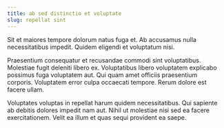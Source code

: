 ```yaml
---
title: ab sed distinctio et voluptate
slug: repellat sint
---
```


Sit et maiores tempore dolorum natus fuga et. Ab accusamus nulla necessitatibus impedit. Quidem eligendi et voluptatum nisi.

Praesentium consequatur et recusandae commodi sint voluptatibus. Molestiae fugit deleniti libero ex. Voluptatibus libero voluptatem explicabo possimus fuga voluptatem aut. Qui quam amet officiis praesentium corporis. Voluptatem error culpa occaecati tempore. Rerum dolore est facere ullam.

Voluptates voluptas in repellat harum quidem necessitatibus. Qui sapiente ab debitis dolores impedit nam aut. Nihil ut molestiae nisi sed ea facere exercitationem. Velit ea illum et quas sequi provident ea saepe.
